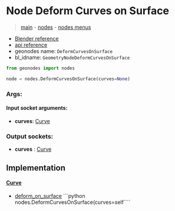 # Node Deform Curves on Surface

> [main](../structure.md) - [nodes](nodes.md) - [nodes menus](nodes_menus.md)

- [Blender reference](https://docs.blender.org/manual/en/latest/modeling/geometry_nodes/curve/deform_curves_on_surface.html)
- [api reference](https://docs.blender.org/api/current/bpy.types.GeometryNodeDeformCurvesOnSurface.html)
- geonodes name: `DeformCurvesOnSurface`
- bl_idname: `GeometryNodeDeformCurvesOnSurface`

```python
from geonodes import nodes

node = nodes.DeformCurvesOnSurface(curves=None)
```

### Args:

#### Input socket arguments:

- **curves**: [Curve](Curve.md)

### Output sockets:

- **curves** : [Curve](Curve.md)

## Implementation

#### [Curve](Curve.md)

 - [deform_on_surface](Curve.md#deform_on_surface) ```python nodes.DeformCurvesOnSurface(curves=self````
